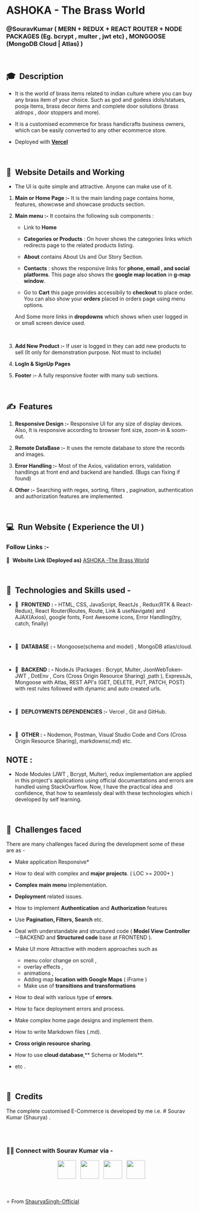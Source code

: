 # ASHOKA - The Brass World
### @SouravKumar ( MERN + REDUX + REACT ROUTER + NODE PACKAGES (Eg. bcrypt , multer , jwt etc) , MONGOOSE (MongoDB Cloud | Atlas) )
  
<br>

## 🎓 &nbsp;Description

- It is the world of brass items related to indian culture where you can buy any brass item of your choice. Such as god and godess idols/statues, pooja items, brass decor items and complete door solutions (brass aldrops , door stoppers and more).

- It is a customised ecommerce for brass handicrafts business owners, which can be easily converted to any other ecommerce store.

- Deployed with [**Vercel**](https://vercel.com) 

<br>

## 🤔 &nbsp;Website Details and Working

- The UI is quite simple and attractive. Anyone can make use of it.

1. **Main or Home Page :-** It is the main landing page contains home, features, showcwse and showcase products section.

1. **Main menu :-** It contains the following sub components : 
    - Link to **Home**
    - **Categories or Products** : On hover shows the categories links which redirects page to the related products listing.

    - **About** contains About Us and Our Story Section.
    
    - **Contacts** : shows the responsive links for **phone, email , and social platforms**. This page also shows the **google map location** in **g-map window**.
    
    - Go to **Cart** this page provides accessibily to **checkout** to place order. You can also show your **orders** placed in orders page using menu options.
    
    And Some more links in **dropdowns** which shows when user logged in or small screen device used.  

    <br>

1. **Add New Product :-** If user is logged in they can add new products to sell (It only for demonstration purpose. Not must to include) 

1. **LogIn & SignUp Pages** 

1. **Footer :-** A fully responsive footer with many sub sections.

<br/>

## ✍️ &nbsp;Features

1. **Responsive Design :-** Responsive UI for any size of display devices. Also, It is responsive according to browser font size, zoom-in & soom-out. 

1. **Remote DataBase :-** It uses the remote database to store the records and images.

1. **Error Handling :-** Most of the Axios, validation errors, validation handlings at front end and backend are handled. (Bugs can fixing if found)

1. **Other :-** Searching with regex, sorting, filters , pagination, authentication and authorization features are implemented.

<br/>

## 💻 &nbsp;Run Website ( Experience the UI )

### Follow Links :- 
🎯 &nbsp;**Website Link (Deployed as)** [ASHOKA -The Brass World ](https://ashokatbw.vercel.app)

<br/>

## 🔧 &nbsp;Technologies and Skills used - 

- 📲 &nbsp;**FRONTEND : -** HTML, CSS, JavaScript, ReactJs , Redux(RTK & React-Redux), React Router(Routes, Route, Link & useNavigate) and AJAX(Axios), google fonts, Font Awesome icons, Error Handling(try, catch, finally)
<br/>

- 🧮 &nbsp;**DATABASE : -** Mongoose(schema and model) , MongoDB atlas/cloud.
<br/>

- 🧮 &nbsp;**BACKEND : -** NodeJs (Packages : Bcrypt, Multer, JsonWebToken-JWT , DotEnv , Cors (Cross Origin Resource Sharing) ,path ), ExpressJs, Mongoose with Atlas, REST API's (GET, DELETE, PUT, PATCH, POST) with rest rules followed with dynamic and auto created urls. 
<br/>

- 🧮 &nbsp;**DEPLOYMENTS DEPENDENCIES :-** Vercel , Git and GitHub.
<br/>

- 🛒 &nbsp;**OTHER : -** Nodemon, Postman, Visual Studio Code and Cors (Cross Origin Resource Sharing), markdowns(.md)
 etc.

## **NOTE :**
- Node Modules (JWT , Bcrypt, Multer), redux implementation are applied in this project's applications using official documantations and errors are handled using StackOvarflow. Now, I have the practical idea and confidence, that how to seamlessly deal with these technologies which i developed by self learning.

<br>

## 💬 &nbsp;Challenges faced

There are many challenges faced during the development some of these are as - 

- Make application Responsive*
- How to deal with complex and **major projects**. ( LOC >= 2000+ )
- **Complex main menu** implementation.
- **Deployment** related issues.
- How to implement **Authentication** and **Authorization** features
- Use **Pagination, Filters, Search** etc.
- Deal with understandable and structured code ( **Model View Controller** --BACKEND and **Structured code** base at FRONTEND ).
- Make UI more Attractive with modern approaches such as   
  -  menu color change on scroll ,
  -  overlay effects ,
  -  animations ,
  -  Adding map **location with Google Maps** ( iFrame )
  -  Make use of **transitions and transformations** 

- How to deal with various type of **errors**.
- How to face deployment errors and process.
- Make complex home page designs and implement them.
- How to write Markdown files (.md).
- **Cross origin resource sharing**.
- How to use **cloud database**,** Schema or Models**.
- etc . 

<br/>

## 💼 &nbsp;Credits

The complete customised E-Commerce is developed by me i.e. # Sourav Kumar (Shaurya) .

<br><br>

<h3> 🤝🏻 Connect with Sourav Kumar via -  </h3>

<p align="center">
&nbsp; <a href="https://twitter.com/ShauryaSingh_SK" target="_blank" rel="noopener noreferrer"><img src="https://img.icons8.com/plasticine/100/000000/twitter.png" width="50" /></a>  
&nbsp; <a href="https://www.facebook.com/skumar.varshney.507/" target="_blank" rel="noopener noreferrer"><img src="https://img.icons8.com/plasticine/100/000000/facebook-new.png" width="50" /></a>  
&nbsp; <a href="https://www.linkedin.com/in/imshauryasingh/" target="_blank" rel="noopener noreferrer"><img src="https://img.icons8.com/plasticine/100/000000/linkedin.png" width="50" /></a>
&nbsp; <a href="mailto:souravk48560gmail.com" target="_blank" rel="noopener noreferrer"><img src="https://img.icons8.com/plasticine/100/000000/gmail.png"  width="50" /></a>
</p>

<br><br>
⭐️ From [ShauryaSingh-Official](https://github.com/ShauryaSingh-Official)



<!-- # ASHOKA - The Brass World
(MERN + REDUX + NODE PACKAGES(Eg. bcrypt , multer , jwt etc)) Rest API's
- customised ecommerce for brass handicrafts business owners.
- Deployed with [**Vercel**](https://vercel.com)  -->
